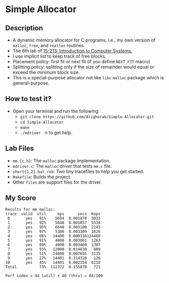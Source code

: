 # Simple Allocator

## Description

- A dynamic memory allocator for C programs, i.e., my own version of `malloc`,
  `free`, and `realloc` routines.
- The 6th lab of [15-213: Introduction to Computer Systems.](https://www.cs.cmu.edu/afs/cs.cmu.edu/academic/class/15213-f15/www/schedule.html)
- I use implicit list to keep track of free blocks.
- Placement policy: first fit or next fit (if you define `NEXT_FIT` macro)
- Splitting policy: splitting only if the size of remainder would equal or
  exceed the minimum block size.
- This is a special-purpose allocator not like `libc` `malloc` package which is
  general-purpose.

## How to test it?
- Open your terminal and run the following:
    - `git clone https://github.com/Alighorab/Simple-Allocator.git`
    - `cd Simple-Allocator`
    - `make`
    - `./mdriver -h` to get help.

## Lab Files
- `mm.{c,h}`: The `malloc` package implementation.
- `mdriver.c`: The `malloc` driver that tests `mm.c` file.
- `short{1,2}-bal.reb`: Two tiny tracefiles to help you get started.
- `Makefile`: Builds the project.
- Other `files` are support files for the driver.

## My Score
```
Results for mm malloc:
trace  valid  util     ops      secs  Kops
 0       yes   91%    5694  0.001878  3033
 1       yes   92%    5848  0.001057  5534
 2       yes   95%    6648  0.003100  2145
 3       yes   97%    5380  0.003309  1626
 4       yes   66%   14400  0.000116124460
 5       yes   91%    4800  0.003801  1263
 6       yes   89%    4800  0.003460  1387
 7       yes   55%   12000  0.014830   809
 8       yes   51%   24000  0.007655  3135
 9       yes   27%   14401  0.114320   126
10       yes   45%   14401  0.002354  6118
Total          73%  112372  0.155878   721

Perf index = 44 (util) + 40 (thru) = 84/100
```
